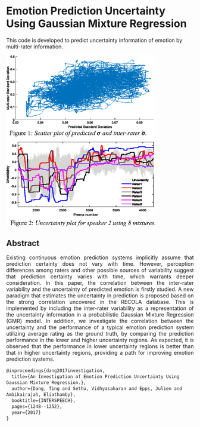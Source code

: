 # Emotion Prediction Uncertainty Using Gaussian Mixture Regression
This code is developed to predict uncertainty information of emotion by  multi-rater information. 

<img src="prediction.png" alt="Alt text" width="400"/>

## Abstract
<p style="text-align: justify;">
Existing continuous emotion prediction systems implicitly assume that prediction certainty does not  vary with time. However, perception differences among raters and other possible sources of variability suggest that prediction certainty varies with time, which warrants deeper consideration. In this paper, the correlation between the inter-rater variability and the uncertainty of predicted emotion is firstly studied. A new paradigm that estimates the uncertainty in prediction is proposed based on the strong correlation uncovered in the RECOLA database. This is implemented by including the inter-rater variability as a representation of the uncertainty information in a probabilistic Gaussian Mixture Regression (GMR) model. In addition, we investigate the correlation between the uncertainty and the performance of a typical emotion prediction system utilizing average rating as the ground truth, by comparing the prediction performance in the lower and higher uncertainty regions. As expected, it is observed that the performance in lower uncertainty regions is better than that in higher uncertainty regions, providing a path for improving emotion prediction systems. 
</p>

```
@inproceedings{dang2017investigation,
  title={An Investigation of Emotion Prediction Uncertainty Using Gaussian Mixture Regression.},
  author={Dang, Ting and Sethu, Vidhyasaharan and Epps, Julien and Ambikairajah, Eliathamby},
  booktitle={INTERSPEECH},
  pages={1248--1252},
  year={2017}
}
```